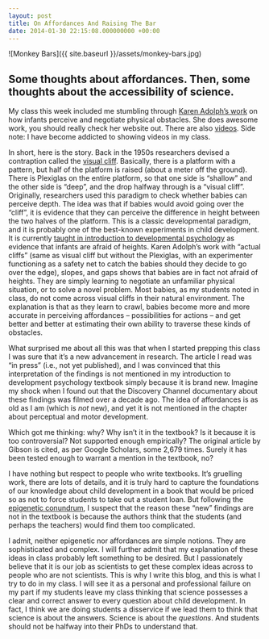 ```yaml
---
layout: post
title: On Affordances And Raising The Bar
date: 2014-01-30 22:15:08.000000000 +00:00
---
```


![Monkey Bars]({{ site.baseurl }}/assets/monkey-bars.jpg)

## Some thoughts about affordances. Then, some thoughts about the accessibility of science.

My class this week included me stumbling through [Karen Adolph’s work](https://psych.nyu.edu/adolph/) on how infants perceive and negotiate physical obstacles. She does awesome work, you should really check her website out. There are also [videos](https://www.youtube.com/playlist?list=PL5EF2B28D7969D368). Side note: I have become addicted to showing videos in my class.

In short, here is the story. Back in the 1950s researchers devised a contraption called the [visual cliff](https://www.youtube.com/watch?v=p6cqNhHrMJA). Basically, there is a platform with a pattern, but half of the platform is raised (about a meter off the ground). There is Plexiglas on the entire platform, so that one side is “shallow” and the other side is “deep”, and the drop halfway through is a “visual cliff”. Originally, researchers used this paradigm to check whether babies can perceive depth. The idea was that if babies would avoid going over the “cliff”, it is evidence that they can perceive the difference in height between the two halves of the platform. This is a classic developmental paradigm, and it is probably one of the best-known experiments in child development. It is currently [taught in introduction to developmental psychology](http://www.psych.nyu.edu/adolph/publications/AdolphKretch_inpress_FearOfHeights.pdf) as evidence that infants are afraid of heights. Karen Adolph’s work with “actual cliffs” (same as visual cliff but without the Plexiglas, with an experimenter functioning as a safety net to catch the babies should they decide to go over the edge), slopes, and gaps shows that babies are in fact not afraid of heights. They are simply learning to negotiate an unfamiliar physical situation, or to solve a novel problem. Most babies, as my students noted in class, do not come across visual cliffs in their natural environment. The explanation is that as they learn to crawl, babies become more and more accurate in perceiving affordances – possibilities for actions – and get better and better at estimating their own ability to traverse these kinds of obstacles.

What surprised me about all this was that when I started prepping this class I was sure that it’s a new advancement in research. The article I read was “in press” (i.e., not yet published), and I was convinced that this interpretation of the findings is not mentioned in my introduction to development psychology textbook simply because it is brand new. Imagine my shock when I found out that the Discovery Channel documentary about these findings was filmed over a decade ago. The idea of affordances is as old as I am (which is _not_ new), and yet it is not mentioned in the chapter about perceptual and motor development.

Which got me thinking: why? Why isn’t it in the textbook? Is it because it is too controversial? Not supported enough empirically? The original article by Gibson is cited, as per Google Scholars, some 2,679 times. Surely it has been tested enough to warrant a mention in the textbook, no?

I have nothing but respect to people who write textbooks. It’s gruelling work, there are lots of details, and it is truly hard to capture the foundations of our knowledge about child development in a book that would be priced so as not to force students to take out a student loan. But following the [epigenetic conundrum](https://galpod.com/on-nature-nurture-and-in-between/), I suspect that the reason these “new” findings are not in the textbook is because the authors think that the students (and perhaps the teachers) would find them too complicated.

I admit, neither epigenetic nor affordances are simple notions. They are sophisticated and complex. I will further admit that my explanation of these ideas in class probably left something to be desired. But I passionately believe that it is our job as scientists to get these complex ideas across to people who are not scientists. This is why I write this blog, and this is what I try to do in my class. I will see it as a personal and professional failure on my part if my students leave my class thinking that science possesses a clear and correct answer to every question about child development. In fact, I think we are doing students a disservice if we lead them to think that science is about the answers. Science is about the _questions_. And students should not be halfway into their PhDs to understand that.
